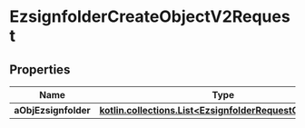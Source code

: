 
# EzsignfolderCreateObjectV2Request

## Properties
| Name | Type | Description | Notes |
| ------------ | ------------- | ------------- | ------------- |
| **aObjEzsignfolder** | [**kotlin.collections.List&lt;EzsignfolderRequestCompound&gt;**](EzsignfolderRequestCompound.md) |  |  |



